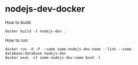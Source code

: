 nodejs-dev-docker
====

How to build:
```shell
docker build -t nodejs-dev .
```

How to run:
```shell
docker run -d -P --name some-nodejs-dev-name --link --some-database:database nodejs-dev
docker exec -it some-nodejs-dev-name bash -l
```